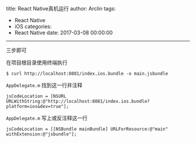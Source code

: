title: React Native真机运行
author: Arclin
tags:
  - React Native
  - iOS
categories:
  - React Native
date: 2017-03-08 00:00:00
---
三步即可

在项目根目录使用终端执行

```
$ curl http://localhost:8081/index.ios.bundle -o main.jsbundle
```

`AppDelegate.m` 找到这一行并注释

```
jsCodeLocation = [NSURL URLWithString:@"http://localhost:8081/index.ios.bundle?platform=ios&dev=true"];
```

`AppDelegate.m` 写上或反注释这一行

```
jsCodeLocation = [[NSBundle mainBundle] URLForResource:@"main" withExtension:@"jsbundle"];
```
